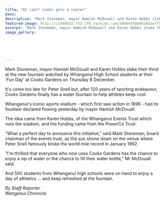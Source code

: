 ```yaml
---
title: "At last! Cooks gets a cooler"
date: 
description: "Mark Stoneman, mayor Hamish McDouall and Karen Hobbs slake their thirst at the new fountain watched by Whanganui High School students at their 'Fun Day' at Cooks Gardens on Thursday 8 December..."
featured-image: http://c1940652.r52.cf0.rackcdn.com/5849e55bb8d39a3eff0007ff/New-fountain-at-Cooks-G-WHS-student-watch-at-Fun-Day-9-Dec-2016.jpg
excerpt: "Mark Stoneman, mayor Hamish McDouall and Karen Hobbs slake their thirst at the new fountain watched by Whanganui High School students at their 'Fun Day' at Cooks Gardens on Thursday 8 December..."
image_gallery:
    
    
    
    
    
---
```


<p>Mark Stoneman, mayor Hamish McDouall and Karen Hobbs slake their thirst at the new fountain watched by Whanganui High School students at their 'Fun Day' at Cooks Gardens on Thursday 8 December.</p>
<p>It's come too late for Peter Snell but, after 120 years of sporting endeavour, Cooks Gardens finally has a water fountain to help athletes keep cool.</p>
<p>Whanganui's iconic sports stadium - which first saw action in 1896 - had its fountain declared flowing yesterday by mayor Hamish McDouall.</p>
<p>The idea came from Karen Hobbs, of the Whanganui Events Trust which runs the stadium, and the funding came from the PowerCo Trust.</p>
<p>"What a perfect day to announce this initiative," said Mark Stoneman, board chairman of the events trust, as the sun shone down on the venue where Peter Snell famously broke the world mile record in January 1962.</p>
<p>"I'm thrilled that everyone who now uses Cooks Gardens has the chance to enjoy a sip of water or the chance to fill their water bottle," Mr McDouall said.</p>
<p>And 500 students from Whanganui high schools were on hand to enjoy a day of athletics ... and keep refreshed at the fountain.</p>
<p><em>By Staff Reporter</em><br /><em>Wanganui Chronicle&nbsp;</em></p>

